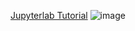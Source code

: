 [Jupyterlab Tutorial](http://justinbois.github.io/bootcamp/2020_fsri/lessons/l01_welcome.html)
![image](https://user-images.githubusercontent.com/98634501/174924524-764406ed-f3a4-4f83-9cd4-e7a7c33da117.png)
